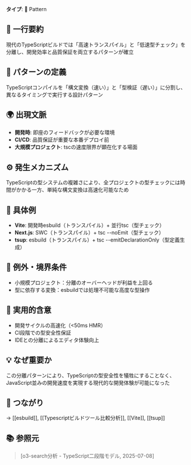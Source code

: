 **タイプ**: 🧩 Pattern

## 📝 一行要約
現代のTypeScriptビルドでは「高速トランスパイル」と「低速型チェック」を分離し、開発効率と品質保証を両立するパターンが確立

## 🎯 パターンの定義
TypeScriptコンパイルを「構文変換（速い）」と「型検証（遅い）」に分割し、異なるタイミングで実行する設計パターン

## 🌍 出現文脈
- **開発時**: 即座のフィードバックが必要な環境
- **CI/CD**: 品質保証が重要な本番デプロイ前
- **大規模プロジェクト**: tscの速度限界が顕在化する場面

## ⚙️ 発生メカニズム
TypeScriptの型システムの複雑さにより、全プロジェクトの型チェックには時間がかかる一方、単純な構文変換は高速化可能なため

## 📝 具体例
- **Vite**: 開発時esbuild（トランスパイル）+ 並行tsc（型チェック）
- **Next.js**: SWC（トランスパイル）+ tsc --noEmit（型チェック）
- **tsup**: esbuild（トランスパイル）+ tsc --emitDeclarationOnly（型定義生成）

## 🚫 例外・境界条件
- 小規模プロジェクト：分離のオーバーヘッドが利益を上回る
- 型に依存する変換：esbuildでは処理不可能な高度な型操作

## 🎯 実用的含意
- 開発サイクルの高速化（<50ms HMR）
- CI段階での型安全性保証
- IDEとの分離によるエディタ体験向上

## 💡 なぜ重要か
この分離パターンにより、TypeScriptの型安全性を犠牲にすることなく、JavaScript並みの開発速度を実現する現代的な開発体験が可能になった

## 🔗 つながり
→ [[esbuild]], [[Typescriptビルドツール比較分析]], [[Vite]], [[tsup]]

## 📚 参照元
> [o3-search分析 - TypeScript二段階モデル, 2025-07-08]